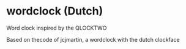 # wordclock (Dutch)
Word clock inspired by the QLOCKTWO

Based on thecode of jcjmartin, a wordclock with the dutch clockface
